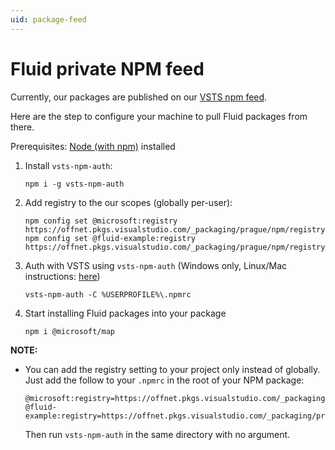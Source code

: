 ```yaml
---
uid: package-feed
---
```

# Fluid private NPM feed

Currently, our packages are published on our [VSTS npm feed](https://offnet.visualstudio.com/officenet/_packaging?_a=feed&feed=prague).

Here are the step to configure your machine to pull Fluid packages from there.

Prerequisites: [Node (with npm)](https://nodejs.org) installed

1. Install `vsts-npm-auth`:

    `npm i -g vsts-npm-auth`

2. Add registry to the our scopes (globally per-user):

    ```text
    npm config set @microsoft:registry https://offnet.pkgs.visualstudio.com/_packaging/prague/npm/registry/
    npm config set @fluid-example:registry https://offnet.pkgs.visualstudio.com/_packaging/prague/npm/registry/
    ```

3. Auth with VSTS using `vsts-npm-auth` (Windows only, Linux/Mac instructions:
   [here](https://docs.microsoft.com/en-us/azure/devops/artifacts/npm/npmrc?view=azure-devops&tabs=windows))

    `vsts-npm-auth -C %USERPROFILE%\.npmrc`

4. Start installing Fluid packages into your package

    `npm i @microsoft/map`


**NOTE:**

* You can add the registry setting to your project only instead of globally.
  Just add the follow to your `.npmrc` in the root of your NPM package:

    ```text
    @microsoft:registry=https://offnet.pkgs.visualstudio.com/_packaging/prague/npm/registry/
    @fluid-example:registry=https://offnet.pkgs.visualstudio.com/_packaging/prague/npm/registry/
    ```

  Then run `vsts-npm-auth` in the same directory with no argument.
